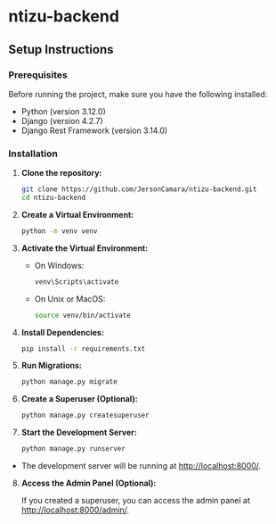 # ntizu-backend

## Setup Instructions

### Prerequisites


Before running the project, make sure you have the following installed:

-   Python (version 3.12.0)
-   Django (version 4.2.7)
-   Django Rest Framework (version 3.14.0)
   

### Installation


1. **Clone the repository:**

    ```bash
    git clone https://github.com/JersonCamara/ntizu-backend.git
    cd ntizu-backend

2.  **Create a Virtual Environment:**

    ```bash
    python -m venv venv

3.  **Activate the Virtual Environment:**

    -   On Windows:

        ```bash
        venv\Scripts\activate

    -   On Unix or MacOS:

        ```bash
        source venv/bin/activate

4.  **Install Dependencies:**

    ```bash
    pip install -r requirements.txt

5.  **Run Migrations:**

    ```bash
    python manage.py migrate

6.  **Create a Superuser (Optional):**

    ```bash
    python manage.py createsuperuser

7.  **Start the Development Server:**

    ```bash
    python manage.py runserver

   - The development server will be running at <http://localhost:8000/>.

8.  **Access the Admin Panel (Optional):**

    If you created a superuser, you can access the admin panel at <http://localhost:8000/admin/>.
